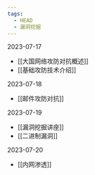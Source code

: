 ```yaml
---
tags:
  - HEAD
  - 漏洞挖掘
---
```

2023-07-17
- [[大国网络攻防对抗概述]]
- [[基础攻防技术介绍]]

2023-07-18
- [[邮件攻防对抗]]

2023-07-19
- [[漏洞挖掘讲座]]
- [[二进制漏洞]]

2023-07-20
- [[内网渗透]]